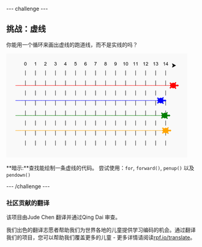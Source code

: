 --- challenge ---

## 挑战：虚线

你能用一个循环来画出虚线的跑道线，而不是实线的吗？

![截图](images/race-finished.png)

**暗示:**查找能绘制一条虚线的代码。 尝试使用：`for`, `forward()`, `penup()` 以及 `pendown()`

--- /challenge ---

### 社区贡献的翻译 

该项目由Jude Chen 翻译并通过Qing Dai 审查。

我们出色的翻译志愿者帮助我们为世界各地的儿童提供学习编码的机会。通过翻译我们的项目，您可以帮助我们覆盖更多的儿童 - 更多详情请阅读[rpf.io/translate](https://rpf.io/translate)。